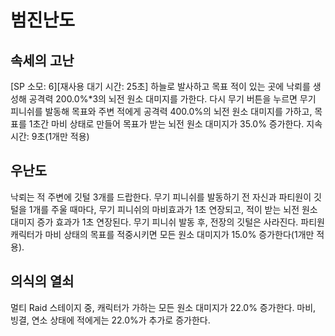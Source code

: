 # 범진난도

## 속세의 고난

[SP 소모: 6][재사용 대기 시간: 25초] 하늘로 발사하고 목표 적이 있는 곳에 낙뢰를 생성해 공격력 200.0%\*3의 뇌전 원소 대미지를 가한다. 다시 무기 버튼을 누르면 무기 피니쉬를 발동해 목표와 주변 적에게 공격력 400.0%의 뇌전 원소 대미지를 가하고, 목표를 1초간 마비 상태로 만들어 목표가 받는 뇌전 원소 대미지가 35.0% 증가한다. 지속 시간: 9초(1개만 적용)

## 우난도

낙뢰는 적 주변에 깃털 3개를 드랍한다. 무기 피니쉬를 발동하기 전 자신과 파티원이 깃털을 1개를 주울 때마다, 무기 피니쉬의 마비효과가 1초 연장되고, 적이 받는 뇌전 원소 대미지 증가 효과가 1초 연장된다. 무기 피니쉬 발동 후, 전장의 깃털은 사라진다. 파티원 캐릭터가 마비 상태의 목표를 적중시키면 모든 원소 대미지가 15.0% 증가한다(1개만 적용).

## 의식의 열쇠

멀티 Raid 스테이지 중, 캐릭터가 가하는 모든 원소 대미지가 22.0% 증가한다. 마비, 빙결, 연소 상태에 적에게는 22.0%가 추가로 증가한다.
